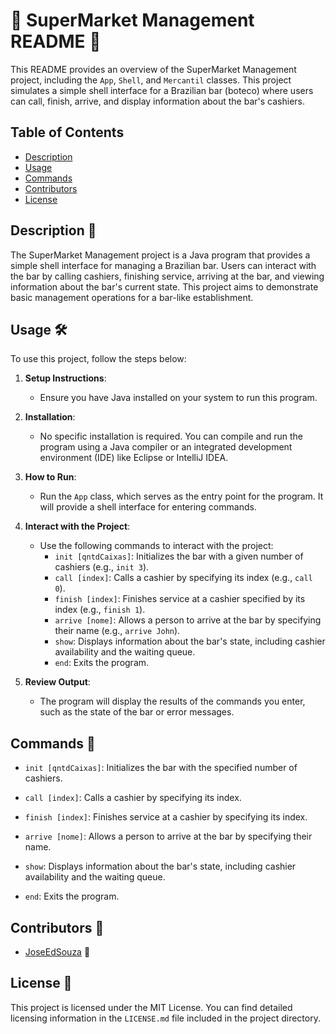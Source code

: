 # 🚀 SuperMarket Management README 📖

This README provides an overview of the SuperMarket Management project, including the `App`, `Shell`, and `Mercantil` classes. This project simulates a simple shell interface for a Brazilian bar (boteco) where users can call, finish, arrive, and display information about the bar's cashiers.

## Table of Contents

- [Description](#Description%20📄)
- [Usage](#Usage%20🛠️)
- [Commands](#Commands%20💬)
- [Contributors](#Contributors%20👥)
- [License](#License%20📜)

## Description 📄

The SuperMarket Management project is a Java program that provides a simple shell interface for managing a Brazilian bar. Users can interact with the bar by calling cashiers, finishing service, arriving at the bar, and viewing information about the bar's current state. This project aims to demonstrate basic management operations for a bar-like establishment.

## Usage 🛠️

To use this project, follow the steps below:

1. **Setup Instructions**:
   - Ensure you have Java installed on your system to run this program.

2. **Installation**:
   - No specific installation is required. You can compile and run the program using a Java compiler or an integrated development environment (IDE) like Eclipse or IntelliJ IDEA.

3. **How to Run**:
   - Run the `App` class, which serves as the entry point for the program. It will provide a shell interface for entering commands.

4. **Interact with the Project**:
   - Use the following commands to interact with the project:
     - `init [qntdCaixas]`: Initializes the bar with a given number of cashiers (e.g., `init 3`).
     - `call [index]`: Calls a cashier by specifying its index (e.g., `call 0`).
     - `finish [index]`: Finishes service at a cashier specified by its index (e.g., `finish 1`).
     - `arrive [nome]`: Allows a person to arrive at the bar by specifying their name (e.g., `arrive John`).
     - `show`: Displays information about the bar's state, including cashier availability and the waiting queue.
     - `end`: Exits the program.

5. **Review Output**:
   - The program will display the results of the commands you enter, such as the state of the bar or error messages.

## Commands 💬

- `init [qntdCaixas]`: Initializes the bar with the specified number of cashiers.

- `call [index]`: Calls a cashier by specifying its index.

- `finish [index]`: Finishes service at a cashier by specifying its index.

- `arrive [nome]`: Allows a person to arrive at the bar by specifying their name.

- `show`: Displays information about the bar's state, including cashier availability and the waiting queue.

- `end`: Exits the program.

## Contributors 👥

- [JoseEdSouza](https://github.com/JoseEdSouza) 👋

## License 📜

This project is licensed under the MIT License. You can find detailed licensing information in the `LICENSE.md` file included in the project directory.
